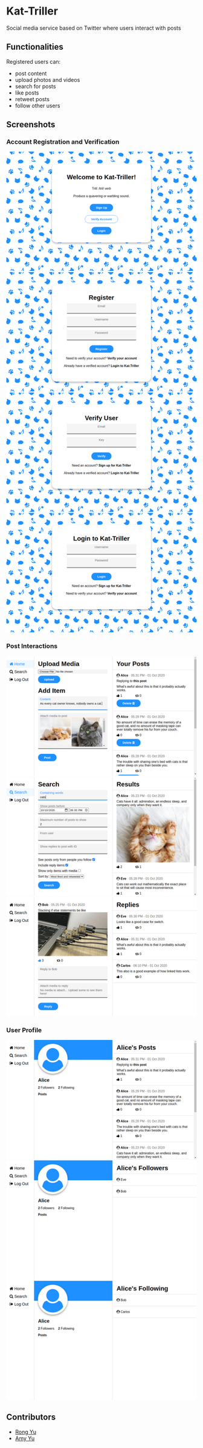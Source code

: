 # Kat-Triller
Social media service based on Twitter where users interact with posts

## Functionalities
Registered users can:
* post content
* upload photos and videos
* search for posts
* like posts
* retweet posts
* follow other users

## Screenshots
### Account Registration and Verification
![Index](./screenshots/index.png)
![Sign Up](./screenshots/register.png)
![Verify](./screenshots/verify.png)
![Login](./screenshots/login.png)
### Post Interactions
![Home](./screenshots/home.png)
![Search](./screenshots/search.png)
![Post](./screenshots/post.png)
### User Profile
![Profile](./screenshots/profile.png)
![Followers](./screenshots/followers.png)
![Following](./screenshots/following.png)

## Contributors
* [Rong Yu](https://github.com/RongYu98)
* [Amy Yu](https://github.com/amy-yu)

